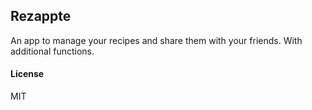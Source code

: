 ## Rezappte

An app to manage your recipes and share them with your friends. With additional functions.

#### License

MIT